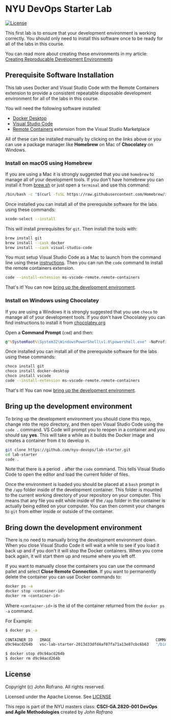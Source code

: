 # NYU DevOps Starter Lab

[![License](https://img.shields.io/badge/License-Apache_2.0-blue.svg)](https://opensource.org/licenses/Apache-2.0)

This first lab is to ensure that your development environment is working correctly. You should only need to install this software once to be ready for all of the labs in this course.

You can read more about creating these environments in my article: [Creating Reproducable Development Environments](https://johnrofrano.medium.com/creating-reproducible-development-environments-fac8d6471f35)

## Prerequisite Software Installation

This lab uses Docker and Visual Studio Code with the Remote Containers extension to provide a consistent repeatable disposable development environment for all of the labs in this course.

You will need the following software installed:

- [Docker Desktop](https://www.docker.com/products/docker-desktop)
- [Visual Studio Code](https://code.visualstudio.com)
- [Remote Containers](https://marketplace.visualstudio.com/items?itemName=ms-vscode-remote.remote-containers) extension from the Visual Studio Marketplace

All of these can be installed manually by clicking on the links above or you can use a package manager like **Homebrew** on Mac of **Chocolatey** on Windows.

### Install on macOS using Homebrew

If you are using a Mac it is strongly suggested that you use `homebrew` to manage all of your development tools. If you don't have homebrew you can install it from [brew.sh](http://brew.sh) or just open a `terminal` and use this command:

```bash
/bin/bash -c "$(curl -fsSL https://raw.githubusercontent.com/Homebrew/install/HEAD/install.sh)"
```

Once installed you can install all of the prerequisite software for the labs using these commands:

```bash
xcode-select --install
```

This will install prerequisites for `git`. Then install the tools with:

```bash
brew install git
brew install --cask docker
brew install --cask visual-studio-code
```

You must setup Visual Studio Code as a Mac to launch from the command line using these [instructions](https://code.visualstudio.com/docs/setup/mac#_launching-from-the-command-line). Then you can run the `code` command to install the remote containers extension.

```bash
code --install-extension ms-vscode-remote.remote-containers
```

That's it! You can now [bring up the development environment](#bring-up-the-development-environment).

### Install on Windows using Chocolatey

If you are using a Windows it is strongly suggested that you use `choco` to manage all of your development tools. If you don't have Chocolatey you can find instructions to install it from [chocolatey.org](https://docs.chocolatey.org/en-us/choco/setup)

Open a **Command Prompt** (`cmd`) and then:

```cmd
@"%SystemRoot%\System32\WindowsPowerShell\v1.0\powershell.exe" -NoProfile -InputFormat None -ExecutionPolicy Bypass -Command "[System.Net.ServicePointManager]::SecurityProtocol = 3072; iex ((New-Object System.Net.WebClient).DownloadString('https://community.chocolatey.org/install.ps1'))" && SET "PATH=%PATH%;%ALLUSERSPROFILE%\chocolatey\bin"
```

Once installed you can install all of the prerequisite software for the labs using these commands:

```bash
choco install git
choco install docker-desktop
choco install vscode
code --install-extension ms-vscode-remote.remote-containers
```

That's it! You can now [bring up the development environment](#bring-up-the-development-environment).

## Bring up the development environment

To bring up the development environment you should clone this repo, change into the repo directory, and then open Visual Studio Code using the `code .` command. VS Code will prompt you to reopen in a container and you should say **yes**. This will take a while as it builds the Docker image and creates a container from it to develop in.

```bash
git clone https://github.com/nyu-devops/lab-starter.git
cd lab-starter
code .
```

Note that there is a period `.` after the `code` command. This tells Visual Studio Code to open the editor and load the current folder of files.

Once the environment is loaded you should be placed at a `bash` prompt in the `/app` folder inside of the development container. This folder is mounted to the current working directory of your repository on your computer. This means that any file you edit while inside of the `/app` folder in the container is actually being edited on your computer. You can then commit your changes to `git` from either inside or outside of the container.

## Bring down the development environment

There is no need to manually bring the development environment down. When you close Visual Studio Code it will wait a while to see if you load it back up and if you don't it will stop the Docker containers. When you come back again, it will start them up and resume where you left off.

If you want to manually close the containers you can use the command pallet and select **Close Remote Connection**. If you want to permanently delete the container you can use Docker commands to:

```bash
docker ps -a
docker stop <container-id>
docker rm <container-id>
```

Where `<container-id>` is the id of the container returned from the `docker ps -a` command.

For Example:

```bash
$ docker ps -a
                                                                                                  (master)
CONTAINER ID   IMAGE                                              COMMAND                  CREATED          STATUS          PORTS      NAMES
d9c94acd264b   vsc-lab-starter-2013d33dfd4af07fa71a13e87cbc6b63   "/bin/sh -c 'echo Co…"   56 minutes ago   Up 56 minutes   5000/tcp   affectionate_elgamal

$ docker stop d9c94acd264b
$ docker rm d9c94acd264b
```

## License

Copyright (c) John Rofrano. All rights reserved.

Licensed under the Apache License. See [LICENSE](LICENSE)

This repo is part of the NYU masters class: **CSCI-GA.2820-001 DevOps and Agile Methodologies** created by *John Rofrano*
